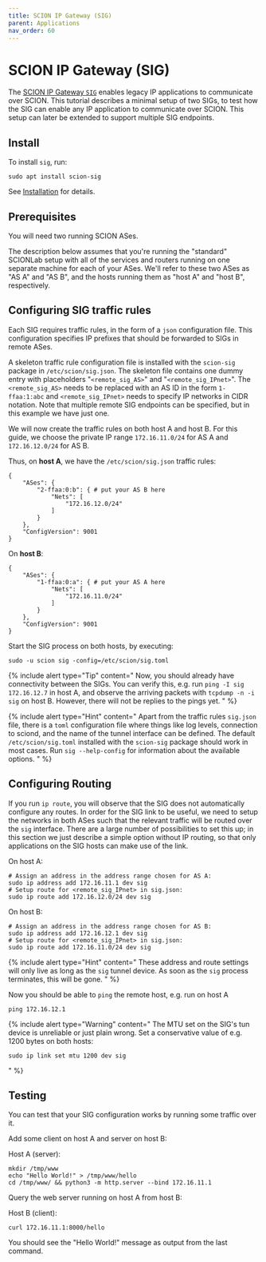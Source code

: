 ```yaml
---
title: SCION IP Gateway (SIG)
parent: Applications
nav_order: 60
---
```


# SCION IP Gateway (SIG)

The [SCION IP Gateway `SIG`](https://github.com/netsec-ethz/scion/tree/scionlab/go/sig) enables legacy IP applications to communicate over SCION.
This tutorial describes a minimal setup of two SIGs, to test how the SIG can enable any IP application to communicate over SCION. This setup can later be extended to support multiple SIG endpoints.

## Install

To install `sig`, run:
```shell
sudo apt install scion-sig
```
See [Installation](../install/pkg.html#applications) for details.


## Prerequisites

You will need two running SCION ASes.

The description below assumes that you're running the "standard" SCIONLab setup with all of the services and routers running on one separate machine for each of your ASes.
We'll refer to these two ASes as "AS A" and "AS B", and the hosts running them as "host A" and "host B", respectively.

## Configuring SIG traffic rules

Each SIG requires traffic rules, in the form of a `json` configuration file.
This configuration specifies IP prefixes that should be forwarded to SIGs in remote ASes.


A skeleton traffic rule configuration file is installed with the `scion-sig` package in `/etc/scion/sig.json`.
The skeleton file contains one dummy entry with placeholders "`<remote_sig_AS>`" and "`<remote_sig_IPnet>`".
The `<remote_sig_AS>` needs to be replaced with an AS ID in the form `1-ffaa:1:abc` and `<remote_sig_IPnet>` needs to specify IP networks in CIDR notation.
Note that multiple remote SIG endpoints can be specified, but in this example we have just one.

We will now create the traffic rules on both host A and host B.
For this guide, we choose the private IP range `172.16.11.0/24` for AS A and `172.16.12.0/24` for AS B.

Thus, on **host A**, we have the `/etc/scion/sig.json` traffic rules:
```
{
    "ASes": {
        "2-ffaa:0:b": { # put your AS B here
            "Nets": [
                "172.16.12.0/24"
            ]
        }
    },
    "ConfigVersion": 9001
}
```

On **host B**:
```
{
    "ASes": {
        "1-ffaa:0:a": { # put your AS A here
            "Nets": [
                "172.16.11.0/24"
            ]
        }
    },
    "ConfigVersion": 9001
}
```


Start the SIG process on both hosts, by executing:
```shell
sudo -u scion sig -config=/etc/scion/sig.toml
```

{% include alert type="Tip" content="
Now, you should already have connectivity between the SIGs. You can verify this, e.g. run `ping -I sig 172.16.12.7` in host A, and observe the arriving packets with `tcpdump -n -i sig` on host B. However, there will not be replies to the pings yet.
" %}

{% include alert type="Hint" content="
Apart from the traffic rules `sig.json` file, there is a `toml` configuration file where things like log levels, connection to sciond, and the name of the tunnel interface can be defined.
The default `/etc/scion/sig.toml` installed with the `scion-sig` package should work in most cases.
Run `sig --help-config` for information about the available options.
" %}

## Configuring Routing

If you run `ip route`, you will observe that the SIG does not automatically configure any routes.
In order for the SIG link to be useful, we need to setup the networks in both ASes such that the relevant traffic will be routed over the `sig` interface.
There are a large number of possibilities to set this up; in this section we just describe a simple option without IP routing, so that only applications on the SIG hosts can make use of the link.

On host A:
```shell
# Assign an address in the address range chosen for AS A:
sudo ip address add 172.16.11.1 dev sig
# Setup route for <remote_sig_IPnet> in sig.json:
sudo ip route add 172.16.12.0/24 dev sig
```

On host B:
```shell
# Assign an address in the address range chosen for AS B:
sudo ip address add 172.16.12.1 dev sig
# Setup route for <remote_sig_IPnet> in sig.json:
sudo ip route add 172.16.11.0/24 dev sig
```

{% include alert type="Hint" content="
These address and route settings will only live as long as the `sig` tunnel device. As soon as the `sig` process terminates, this will be gone.
" %}

Now you should be able to `ping` the remote host, e.g. run on host A
```shell
ping 172.16.12.1
```

{% include alert type="Warning" content="
The MTU set on the SIG's tun device is unreliable or just plain wrong. Set a conservative value of e.g. 1200 bytes on both hosts:
```shell
sudo ip link set mtu 1200 dev sig
```
" %}

## Testing

You can test that your SIG configuration works by running some traffic over it.

Add some client on host A and server on host B:

Host A (server):
```shell
mkdir /tmp/www
echo "Hello World!" > /tmp/www/hello
cd /tmp/www/ && python3 -m http.server --bind 172.16.11.1
```

Query the web server running on host A from host B:

Host B (client):
```shell
curl 172.16.11.1:8000/hello
```

You should see the "Hello World!" message as output from the last command.
